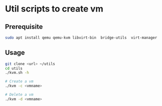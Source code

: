 # Util scripts to create vm

## Prerequisite

```sh
sudo apt install qemu qemu-kvm libvirt-bin  bridge-utils  virt-manager
```

## Usage

```sh
git clone <url> ~/utils
cd utils
./kvm.sh -h

# Create a vm
./kvm -c <vmname>

# Delete a vm
./kvm -d <vmname>

```


